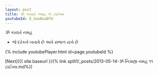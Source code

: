 ```yaml
---
layout: post
title: ૐ કારઠરે નમહ ૧૧ ટાઈમ્સ
youtubeId: D_GaoBoaDTU
---
```

 
 
 ૐ કારઠરે નમહ  
 
 -  જે દરેકને બનાવે છે અને સંભાળ રાખે છે 
 
  
 
  
 
 
 
 
 
 


{% include youtubePlayer.html id=page.youtubeId %}
 
[Next]({{ site.baseurl }}{% link  split1/_posts/2013-05-14-ૐ નિગ્રાહ્ય નમહ ૧૧ ટાઈમ્સ.md%})
 

